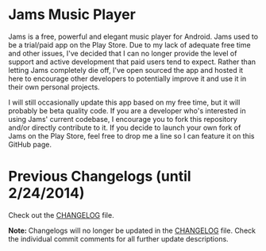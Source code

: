Jams Music Player
=================

Jams is a free, powerful and elegant music player for Android. Jams used to be a trial/paid app on the Play Store. Due to my lack of adequate free time and other issues, I've decided that I can no longer provide the level of support and active development that paid users tend to expect. Rather than letting Jams completely die off, I've open sourced the app and hosted it here to encourage other developers to potentially improve it and use it in their own personal projects.

I will still occasionally update this app based on my free time, but it will probably be beta quality code. If you are a developer who's interested in using Jams' current codebase, I encourage you to fork this repository and/or directly contribute to it. If you decide to launch your own fork of Jams on the Play Store, feel free to drop me a line so I can feature it on this GitHub page.

Previous Changelogs (until 2/24/2014)
======================================
Check out the <a href="http://github.com/psaravan/JamsMusicPlayer/master/CHANGELOG.md">CHANGELOG</a> file. 

<b>Note: </b> Changelogs will no longer be updated in the <a href="http://github.com/psaravan/JamsMusicPlayer/master/CHANGELOG.md">CHANGELOG</a> file. Check the individual commit comments for all further update descriptions.




